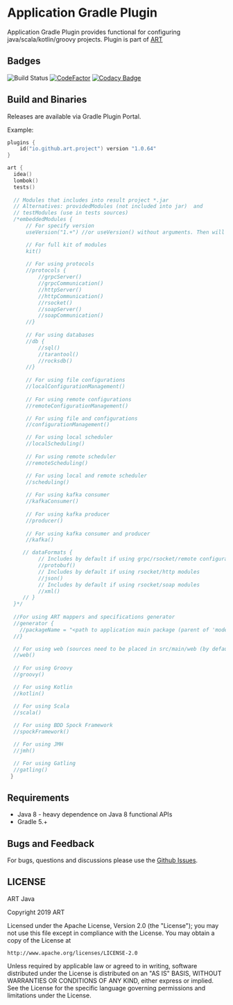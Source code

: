 # Application Gradle Plugin

Application Gradle Plugin provides functional for configuring java/scala/kotlin/groovy projects. Plugin is part of [ART](https://github.com/art-community/ART)

## Badges
![Build Status](https://travis-ci.com/art-community/application-gradle-plugin.svg)
[![CodeFactor](https://www.codefactor.io/repository/github/art-community/application-gradle-plugin/badge)](https://www.codefactor.io/repository/github/art-community/application-gradle-plugin)
[![Codacy Badge](https://api.codacy.com/project/badge/Grade/56edba7f477640ee87e0ebc20f45eecf)](https://app.codacy.com/app/antonbashir/application-gradle-plugin?utm_source=github.com&utm_medium=referral&utm_content=art-community/application-gradle-plugin&utm_campaign=Badge_Grade_Dashboard)

## Build and Binaries
Releases are available via Gradle Plugin Portal.

Example:

```kotlin
plugins {
    id("io.github.art.project") version "1.0.64"
}

art {
  idea()
  lombok()
  tests()
  
  // Modules that includes into result project *.jar 
  // Alternatives: providedModules (not included into jar)  and 
  // testModules (use in tests sources)
  /*embeddedModules {
      // For specify version
      useVersion("1.+") //or useVersion() without arguments. Then will be used "1.+" version as default

      // For full kit of modules 
      kit()    
    
      // For using protocols
      //protocols {
          //grpcServer()
          //grpcCommunication()
          //httpServer()
          //httpCommunication()
          //rsocket()
          //soapServer()
          //soapCommunication()
      //}
      
      // For using databases
      //db {
          //sql()
          //tarantool()
          //rocksdb()
      //}   
      
      // For using file configurations
      //localConfigurationManagement()
      
      // For using remote configurations    
      //remoteConfigurationManagement()

      // For using file and configurations    
      //configurationManagement()

      // For using local scheduler
      //localScheduling()
      
      // For using remote scheduler
      //remoteScheduling()

      // For using local and remote scheduler
      //scheduling()
      
      // For using kafka consumer
      //kafkaConsumer()            
      
      // For using kafka producer
      //producer()            
      
      // For using kafka consumer and producer
      //kafka()            

     // dataFormats {
          // Includes by default if using grpc/rsocket/remote configuration modules
          //protobuf()
          // Includes by default if using rsocket/http modules
          //json()
          // Includes by default if using rsocket/soap modules
          //xml()
     // }            
  }*/  
    
  //For using ART mappers and specifications generator
  //generator {
    //packageName = "<path to application main package (parent of 'model' and/or 'service' packages)>"
  //}

  // For using web (sources need to be placed in src/main/web (by default) 
  //web()
  
  // For using Groovy 
  //groovy()

  // For using Kotlin 
  //kotlin()

  // For using Scala 
  //scala()
  
  // For using BDD Spock Framework  
  //spockFramework()

  // For using JMH  
  //jmh()

  // For using Gatling  
  //gatling()
 }
```
## Requirements

- Java 8 - heavy dependence on Java 8 functional APIs
- Gradle 5.+

## Bugs and Feedback

For bugs, questions and discussions please use the [Github Issues](https://github.com/art-community/application-gradle-plugin/issues).

## LICENSE

ART Java

Copyright 2019 ART

Licensed under the Apache License, Version 2.0 (the "License");
you may not use this file except in compliance with the License.
You may obtain a copy of the License at

    http://www.apache.org/licenses/LICENSE-2.0

Unless required by applicable law or agreed to in writing, software
distributed under the License is distributed on an "AS IS" BASIS,
WITHOUT WARRANTIES OR CONDITIONS OF ANY KIND, either express or implied.
See the License for the specific language governing permissions and
limitations under the License.
